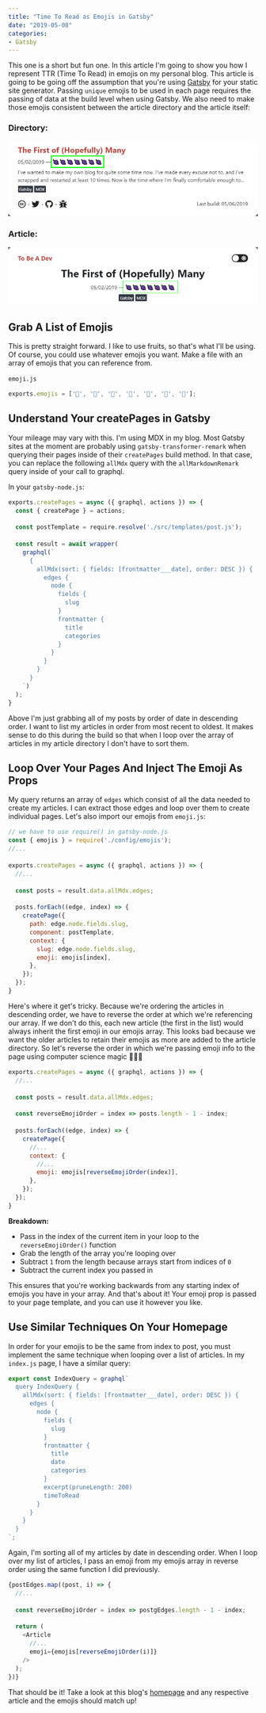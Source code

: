 ```yaml
---
title: "Time To Read as Emojis in Gatsby"
date: "2019-05-08"
categories:
- Gatsby
---
```


This one is a short but fun one. In this article I'm going to show you how I represent TTR (Time To Read) in emojis on my personal blog. This article is going to be going off the assumption that you're using [Gatsby](https://www.gatsbyjs.org) for your static site generator. Passing `unique` emojis to be used in each page requires the passing of data at the build level when using Gatsby. We also need to make those emojis consistent between the article directory and the article itself:

### Directory:
![article directory](./src/images/article-directory.jpg)

### Article:
![article](./src/images/article.jpg)

## Grab A List of Emojis
This is pretty straight forward. I like to use fruits, so that's what I'll be using. Of course, you could use whatever emojis you want. Make a file with an array of emojis that you can reference from.

`emoji.js`
```js
exports.emojis = ['🍇', '🍈', '🍉', '🍊', '🍋', '🍌', '🍍'];
```

## Understand Your createPages in Gatsby
Your mileage may vary with this. I'm using MDX in my blog. Most Gatsby sites at the moment are probably using `gatsby-transformer-remark` when querying their pages inside of their `createPages` build method. In that case, you can replace the following `allMdx` query with the `allMarkdownRemark` query inside of your call to graphql.

In your `gatsby-node.js`:
```js
exports.createPages = async ({ graphql, actions }) => {
  const { createPage } = actions;

  const postTemplate = require.resolve('./src/templates/post.js');

  const result = await wrapper(
    graphql(`
      {
        allMdx(sort: { fields: [frontmatter___date], order: DESC }) {
          edges {
            node {
              fields {
                slug
              }
              frontmatter {
                title
                categories
              }
            }
          }
        }
      }
    `)
  );
}
```

Above I'm just grabbing all of my posts by order of date in descending order. I want to list my articles in order from most recent to oldest. It makes sense to do this during the build so that when I loop over the array of articles in my article directory I don't have to sort them.

## Loop Over Your Pages And Inject The Emoji As Props

My query returns an array of `edges` which consist of all the data needed to create my articles. I can extract those edges and loop over them to create individual pages. Let's also import our emojis from `emoji.js`:

```js {2,8-19}
// we have to use require() in gatsby-node.js
const { emojis } = require('./config/emojis');
//...

exports.createPages = async ({ graphql, actions }) => {
  //...
  
  const posts = result.data.allMdx.edges;
  
  posts.forEach((edge, index) => {
    createPage({
      path: edge.node.fields.slug,
      component: postTemplate,
      context: {
        slug: edge.node.fields.slug,
        emoji: emojis[index],
      },
    });
  });
}
```

Here's where it get's tricky. Because we're ordering the articles in descending order, we have to reverse the order at which we're referencing our array. If we don't do this, each new article (the first in the list) would always inherit the first emoji in our emojis array. This looks bad because we want the older articles to retain their emojis as more are added to the article directory. So let's reverse the order in which we're passing emoji info to the page using computer science magic 🧝🏻‍♀️

```js {6}
exports.createPages = async ({ graphql, actions }) => {
  //...
  
  const posts = result.data.allMdx.edges;
  
  const reverseEmojiOrder = index => posts.length - 1 - index;
  
  posts.forEach((edge, index) => {
    createPage({
      //...
      context: {
        //...
        emoji: emojis[reverseEmojiOrder(index)],
      },
    });
  });
}
```

**Breakdown:**
* Pass in the index of the current item in your loop to the `reverseEmojiOrder()` function
* Grab the length of the array you're looping over
* Subtract `1` from the length because arrays start from indices of `0`
* Subtract the current index you passed in

This ensures that you're working backwards from any starting index of emojis you have in your array. And that's about it! Your emoji prop is passed to your page template, and you can use it however you like.

## Use Similar Techniques On Your Homepage 
In order for your emojis to be the same from index to post, you must implement the same technique when looping over a list of articles. In my `index.js` page, I have a similar query:

```js
export const IndexQuery = graphql`
  query IndexQuery {
    allMdx(sort: { fields: [frontmatter___date], order: DESC }) {
      edges {
        node {
          fields {
            slug
          }
          frontmatter {
            title
            date
            categories
          }
          excerpt(pruneLength: 200)
          timeToRead
        }
      }
    }
  }
`;
```

Again, I'm sorting all of my articles by date in descending order. When I loop over my list of articles, I pass an emoji from my emojis array in reverse order using the same function I did previously.

```js {4,9}
{postEdges.map((post, i) => {
  //...

  const reverseEmojiOrder = index => postgEdges.length - 1 - index;

  return (
    <Article
      //...
      emoji={emojis[reverseEmojiOrder(i)]}
    />
  );
})}
```

That should be it! Take a look at this blog's [homepage](/) and any respective article and the emojis should match up!
